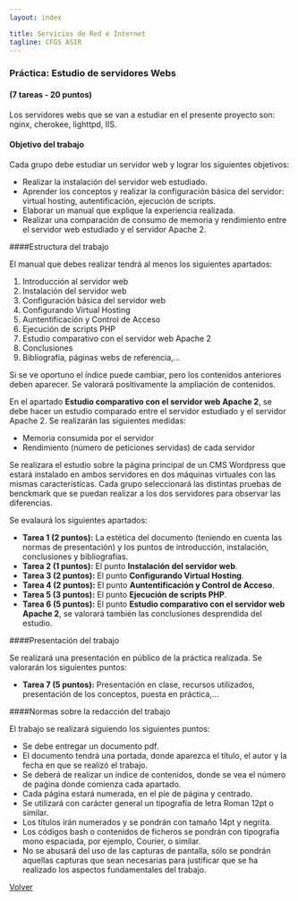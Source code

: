 ```yaml
---
layout: index

title: Servicios de Red e Internet
tagline: CFGS ASIR
---
```


### Práctica: Estudio de servidores Webs

#### (7 tareas - 20 puntos)


Los servidores webs que se van a estudiar en el presente proyecto son: nginx, cherokee, lighttpd, IIS.

#### Objetivo del trabajo

Cada grupo debe estudiar un servidor web y lograr los siguientes objetivos:

* Realizar la instalación del servidor web estudiado.
* Aprender los conceptos y realizar la configuración básica del servidor: virtual hosting, autentifícación, ejecución de scripts.
* Elaborar un manual que explique la experiencia realizada.
* Realizar una comparación de consumo de memoria y rendimiento entre el servidor web estudiado y el servidor Apache 2.

####Estructura del trabajo 

El manual que debes realizar tendrá al menos los siguientes apartados:

1. Introducción al servidor web
2. Instalación del servidor web
3. Configuración básica del servidor web
4. Configurando Virtual Hosting
5. Auntentificación y Control de Acceso
6. Ejecución de scripts PHP 
7. Estudio comparativo con el servidor web Apache 2
8. Conclusiones
9. Bibliografía, páginas webs de referencia,...

Si se ve oportuno el índice puede cambiar, pero los contenidos anteriores deben aparecer. Se valorará positivamente la ampliación de contenidos.

En el apartado **Estudio comparativo con el servidor web Apache 2**, se debe hacer un estudio comparado entre el servidor estudiado y el servidor Apache 2. Se realizarán las siguientes medidas:

* Memoria consumida por el servidor
* Rendimiento (número de peticiones servidas) de cada servidor

Se realizara el estudio sobre la página principal de un CMS Wordpress que estará instalado en ambos servidores en dos máquinas virtuales con las mismas caracteristícas. Cada grupo seleccionará las distintas pruebas de benckmark que se puedan realizar a los dos servidores para observar las diferencias.

<div class='ejercicios' markdown='1'>

Se evalaurá los siguientes apartados:

* **Tarea 1 (2 puntos):** La estética del documento (teniendo en cuenta las normas de presentación) y los puntos de introducción, instalación, conclusiones y bibliografías.
* **Tarea 2 (1 puntos):** El punto **Instalación del servidor web**.
* **Tarea 3 (2 puntos):** El punto **Configurando Virtual Hosting**.
* **Tarea 4 (2 puntos):** El punto **Auntentificación y Control de Acceso**.
* **Tarea 5 (3 puntos):** El punto **Ejecución de scripts PHP**.
* **Tarea 6 (5 puntos):** El punto **Estudio comparativo con el servidor web Apache 2**, se valorará también las conclusiones desprendida del estudio.

</div>

####Presentación del trabajo 

Se realizará una presentación en público de la práctica realizada. Se valorarán los siguientes puntos:

<div class='ejercicios' markdown='1'>


* **Tarea 7 (5 puntos):** Presentación en clase, recursos utilizados, presentación de los conceptos, puesta en práctica,...
</div>

####Normas sobre la redacción del trabajo

El trabajo se realizará siguiendo los siguientes puntos:

* Se debe entregar un documento pdf.
* El documento tendrá una portada, donde aparezca el título, el autor y la fecha en que se realizó el trabajo.
* Se deberá de realizar un índice de contenidos, donde se vea el número de paǵina donde comienza cada apartado.
* Cada página estará numerada, en el píe de página y centrado.
* Se utilizará con carácter general un tipografía de letra Roman 12pt o similar.
* Los títulos irán numerados y se pondrán con tamaño 14pt y negrita.
* Los códigos bash o contenidos de ficheros se pondrán con tipografía mono espaciada, por ejemplo, Courier, o similar.
* No se abusará del uso de las capturas de pantalla, sólo se pondrán aquellas capturas que sean necesarias para justificar que se ha realizado los aspectos fundamentales del trabajo.


[Volver](index)

